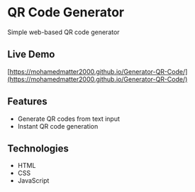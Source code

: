 # QR Code Generator

Simple web-based QR code generator

## Live Demo
[https://mohamedmatter2000.github.io/Generator-QR-Code/](https://mohamedmatter2000.github.io/Generator-QR-Code/)

## Features
- Generate QR codes from text input
- Instant QR code generation

## Technologies
- HTML
- CSS  
- JavaScript

